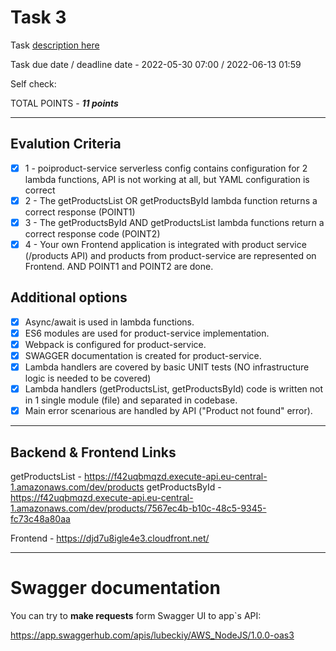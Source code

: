 # __Task 3__

Task [description here](https://github.com/EPAM-JS-Competency-center/cloud-development-course-initial/blob/main/3_serverless_api/task.md)

Task due date / deadline date - 2022-05-30 07:00 / 2022-06-13 01:59

Self check:
 
 TOTAL POINTS - _**11 points**_
 
-----------

## __Evalution Criteria__

- [x] 1 - poiproduct-service serverless config contains configuration for 2 lambda functions, API is not working at all, but YAML configuration is correct
- [x] 2 - The getProductsList OR getProductsById lambda function returns a correct response (POINT1)
- [x] 3 - The getProductsById AND getProductsList lambda functions return a correct response code (POINT2)
- [x] 4 - Your own Frontend application is integrated with product service (/products API) and products from product-service are represented on Frontend. AND POINT1 and POINT2 are done.

## __Additional options__

- [x] Async/await is used in lambda functions.
- [x] ES6 modules are used for product-service implementation.
- [x] Webpack is configured for product-service.
- [x] SWAGGER documentation is created for product-service.
- [x] Lambda handlers are covered by basic UNIT tests (NO infrastructure logic is needed to be covered)
- [x] Lambda handlers (getProductsList, getProductsById) code is written not in 1 single module (file) and separated in codebase.
- [x] Main error scenarious are handled by API ("Product not found" error).
 
-----------

## __Backend & Frontend Links__

getProductsList - https://f42uqbmqzd.execute-api.eu-central-1.amazonaws.com/dev/products
getProductsById - https://f42uqbmqzd.execute-api.eu-central-1.amazonaws.com/dev/products/7567ec4b-b10c-48c5-9345-fc73c48a80aa

Frontend - https://djd7u8igle4e3.cloudfront.net/
 
-----------

# __Swagger documentation__

You can try to __make requests__ form Swagger UI to app`s API:

https://app.swaggerhub.com/apis/lubeckiy/AWS_NodeJS/1.0.0-oas3
